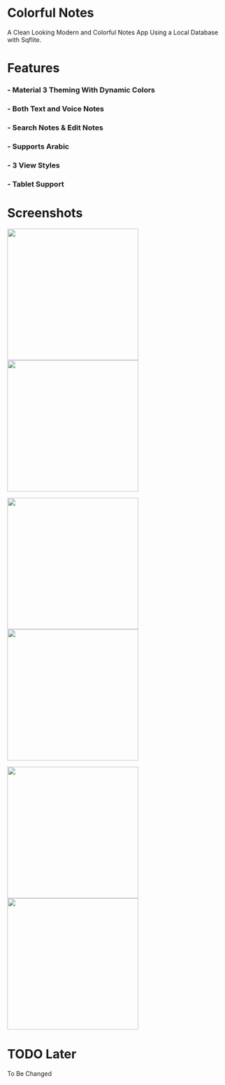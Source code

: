 # Colorful Notes

A Clean Looking Modern and Colorful Notes App Using a Local Database with Sqflite.

# Features

### - Material 3 Theming With Dynamic Colors</br>

### - Both Text and Voice Notes</br>

### - Search Notes & Edit Notes</br>

### - Supports Arabic</br>

### - 3 View Styles</br>

### - Tablet Support</br>

# Screenshots
<img src="https://user-images.githubusercontent.com/88838071/213873207-139680b9-1c2e-44de-a921-3f95371e8661.png" width="300"> <img src="https://user-images.githubusercontent.com/88838071/213873346-0031b584-2aa3-4a4b-9bcc-ab6a4f5eb540.png" width="300"> 

<img src="https://user-images.githubusercontent.com/88838071/213873345-198f813a-fc6b-4829-a712-b14f12fd6257.png" width="300"> <img src="https://user-images.githubusercontent.com/88838071/213873208-df05e50d-8a9b-427c-8828-419b3bab5ebc.png" width="300"> 

<img src="https://user-images.githubusercontent.com/88838071/213873402-e5828eac-8bb4-4cd1-9708-7f2e5c4043b4.png" width="300"> <img src="https://user-images.githubusercontent.com/88838071/213873405-e877d95f-0e85-47cb-a3d2-9b0048832eea.png" width="300"> 

# TODO Later

To Be Changed